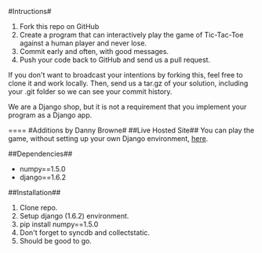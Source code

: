 #Intructions#
1. Fork this repo on GitHub
2. Create a program that can interactively play the game of Tic-Tac-Toe against a human player and never lose.
3. Commit early and often, with good messages.
4. Push your code back to GitHub and send us a pull request.

If you don't want to broadcast your intentions by forking this, feel free to clone it and work locally. Then, send us a tar.gz of your solution, including your .git folder so we can see your commit history.

We are a Django shop, but it is not a requirement that you implement your program as a Django app.

====
#Additions by Danny Browne#
##Live Hosted Site##
You can play the game, without setting up your own Django environment, [here](http://dcbrowne.webfactional.com/).

##Dependencies##
* numpy==1.5.0
* django==1.6.2

##Installation##
1. Clone repo.
2. Setup django (1.6.2) environment.
3. pip install numpy==1.5.0
4. Don't forget to syncdb and collectstatic.
5. Should be good to go.
